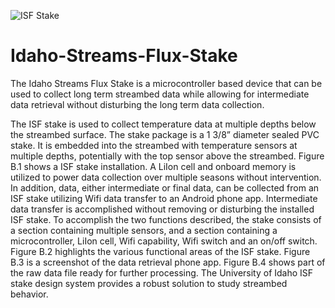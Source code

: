 
![ISF Stake](https://github.com/Rob-Green6/Idaho-Streams-Flux-Stake/assets/141792831/e5687bbb-afc4-48ea-a6ee-77d7e37203da)
# Idaho-Streams-Flux-Stake
The Idaho Streams Flux Stake is a microcontroller based device that can be used to collect long term streambed data while allowing for intermediate data retrieval without disturbing the long term data collection.

The ISF stake is used to collect temperature data at multiple depths below the streambed surface.  The stake package is a 1 3/8” diameter sealed PVC stake.  It is embedded into the streambed with temperature sensors at multiple depths, potentially with the top sensor above the streambed.  Figure B.1 shows a ISF stake installation.  A LiIon cell and onboard memory is utilized to power data collection over multiple seasons without intervention.  In addition, data, either intermediate or final data, can be collected from an ISF stake utilizing Wifi data transfer to an Android phone app.  Intermediate data transfer is accomplished without removing or disturbing the installed ISF stake.  To accomplish the two functions described, the stake consists of a section containing multiple sensors, and a section containing a microcontroller, LiIon cell, Wifi capability, Wifi switch and an on/off switch.  Figure B.2 highlights the various functional areas of the ISF stake.  Figure B.3 is a screenshot of the data retrieval phone app.  Figure B.4 shows part of the raw data file ready for further processing.  The University of Idaho ISF stake design system provides a robust solution to study streambed behavior.  
